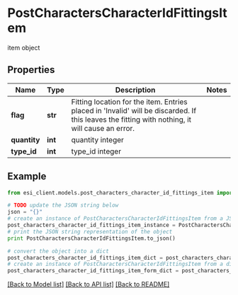 # PostCharactersCharacterIdFittingsItem

item object

## Properties

Name | Type | Description | Notes
------------ | ------------- | ------------- | -------------
**flag** | **str** | Fitting location for the item. Entries placed in &#39;Invalid&#39; will be discarded. If this leaves the fitting with nothing, it will cause an error. | 
**quantity** | **int** | quantity integer | 
**type_id** | **int** | type_id integer | 

## Example

```python
from esi_client.models.post_characters_character_id_fittings_item import PostCharactersCharacterIdFittingsItem

# TODO update the JSON string below
json = "{}"
# create an instance of PostCharactersCharacterIdFittingsItem from a JSON string
post_characters_character_id_fittings_item_instance = PostCharactersCharacterIdFittingsItem.from_json(json)
# print the JSON string representation of the object
print PostCharactersCharacterIdFittingsItem.to_json()

# convert the object into a dict
post_characters_character_id_fittings_item_dict = post_characters_character_id_fittings_item_instance.to_dict()
# create an instance of PostCharactersCharacterIdFittingsItem from a dict
post_characters_character_id_fittings_item_form_dict = post_characters_character_id_fittings_item.from_dict(post_characters_character_id_fittings_item_dict)
```
[[Back to Model list]](../README.md#documentation-for-models) [[Back to API list]](../README.md#documentation-for-api-endpoints) [[Back to README]](../README.md)


